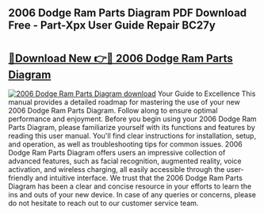 ## 2006 Dodge Ram Parts Diagram PDF Download Free - Part-Xpx User Guide Repair BC27y

# <h2><a href="http://dft53r.blite.top/?on=2006+Dodge+Ram+Parts+Diagram">🔗Download New 👉🔴 2006 Dodge Ram Parts Diagram</a></h2>

[![2006 Dodge Ram Parts Diagram download](https://i.imgur.com/lujVjoI.png)](http://dft53r.blite.top/?on=2006+Dodge+Ram+Parts+Diagram)
Your Guide to Excellence This manual provides a detailed roadmap for mastering the use of your new 2006 Dodge Ram Parts Diagram. Follow along to ensure optimal performance and enjoyment. Before you begin using your 2006 Dodge Ram Parts Diagram, please familiarize yourself with its functions and features by reading this user manual. You'll find clear instructions for installation, setup, and operation, as well as troubleshooting tips for common issues. 2006 Dodge Ram Parts Diagram offers users an impressive collection of advanced features, such as facial recognition, augmented reality, voice activation, and wireless charging, all easily accessible through the user-friendly and intuitive interface. We trust that the 2006 Dodge Ram Parts Diagram has been a clear and concise resource in your efforts to learn the ins and outs of your new device. In case of any queries or concerns, please do not hesitate to reach out to our customer service team.
